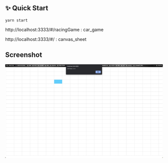 ## ✨ Quick Start

```
yarn start
```

http://localhost:3333/#/racingGame  : car_game

http://localhost:3333/#/ :  canvas_sheet



## Screenshot

<p align="center">
    <img src="images/demo.jpg" alt="" />
</p>
<!-- <p align="center">
    <img src="images/demo2.jpg" alt="" />
</p> -->

